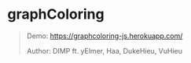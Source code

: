 # graphColoring
> Demo: https://graphcoloring-js.herokuapp.com/
> 
>Author: DIMP ft. yElmer, Haa, DukeHieu, VuHieu
